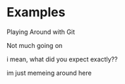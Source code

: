 # Examples
Playing Around with Git

Not much going on

i mean, what did you expect exactly??

im just memeing around here
